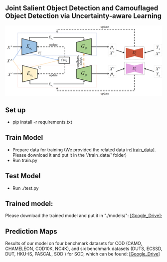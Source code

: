 ## Joint Salient Object Detection and Camouflaged Object Detection via Uncertainty-aware Learning

![](https://github.com/baneitixiaomai/joint_sod_cod/blob/master/overview.png)  
## Set up
- pip install -r requirements.txt  

## Train Model
- Prepare data for training (We provided the related data in:[[train_data]](). Please download it and put it in the '/train_data/' folder)    
- Run train.py   

##  Test Model
- Run ./test.py  

## Trained model:
Please download the trained model and put it in "./models/": [[Google_Drive]](https://drive.google.com/drive/folders/1PYb-1EKooiXW2KZ_IWwVRAzCYKhmcSn8?usp=sharing);

##  Prediction Maps
Results of our model on four benchmark datasets for COD (CAMO, CHAMELEON, COD10K, NC4K), and six benchmark datasets (DUTS, ECSSD, DUT, HKU-IS, PASCAL, SOD ) for SOD, which can be found: [[Google_Drive]](https://drive.google.com/file/d/1q8Ai6U0O61R4b1wDPeF1h2UN42X9W0KJ/view?usp=sharing)
 
